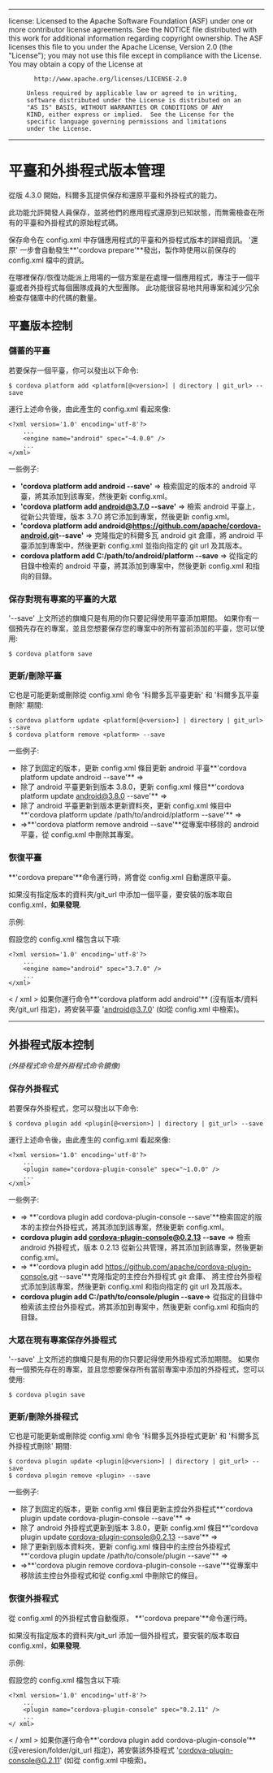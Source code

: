 * * *

license: Licensed to the Apache Software Foundation (ASF) under one or more contributor license agreements. See the NOTICE file distributed with this work for additional information regarding copyright ownership. The ASF licenses this file to you under the Apache License, Version 2.0 (the "License"); you may not use this file except in compliance with the License. You may obtain a copy of the License at

           http://www.apache.org/licenses/LICENSE-2.0
    
         Unless required by applicable law or agreed to in writing,
         software distributed under the License is distributed on an
         "AS IS" BASIS, WITHOUT WARRANTIES OR CONDITIONS OF ANY
         KIND, either express or implied.  See the License for the
         specific language governing permissions and limitations
         under the License.
    

* * *

# 平臺和外掛程式版本管理

從版 4.3.0 開始，科爾多瓦提供保存和還原平臺和外掛程式的能力。

此功能允許開發人員保存，並將他們的應用程式還原到已知狀態，而無需檢查在所有的平臺和外掛程式的原始程式碼。

保存命令在 config.xml 中存儲應用程式的平臺和外掛程式版本的詳細資訊。 '還原' 一步會自動發生**'cordova prepare'**發出，製作時使用以前保存的 config.xml 檔中的資訊。

在哪裡保存/恢復功能派上用場的一個方案是在處理一個應用程式，專注于一個平臺或者外掛程式每個團隊成員的大型團隊。 此功能很容易地共用專案和減少冗余檢查存儲庫中的代碼的數量。

## 平臺版本控制

### 儲蓄的平臺

若要保存一個平臺，你可以發出以下命令:

    $ cordova platform add <platform[@<version>] | directory | git_url> --save
    

運行上述命令後，由此產生的 config.xml 看起來像:

    <?xml version='1.0' encoding='utf-8'?>
        ...
        <engine name="android" spec="~4.0.0" />
        ...
    </xml>
    

一些例子:

  * **'cordova platform add android --save'** => 檢索固定的版本的 android 平臺，將其添加到該專案，然後更新 config.xml。
  * **'cordova platform add android@3.7.0 --save'** => 檢索 android 平臺上，從新公共管理，版本 3.7.0 將它添加到專案，然後更新 config.xml。
  * **'cordova platform add android@https://github.com/apache/cordova-android.git​ --save'** => 克隆指定的科爾多瓦 android git 倉庫，將 android 平臺添加到專案中，然後更新 config.xml 並指向指定的 git url 及其版本。
  * **cordova platform add C:/path/to/android/platform --save** => 從指定的目錄中檢索的 android 平臺，將其添加到專案中，然後更新 config.xml 和指向的目錄。

### 保存對現有專案的平臺的大眾

'--save' 上文所述的旗幟只是有用的你只要記得使用平臺添加期間。 如果你有一個預先存在的專案，並且您想要保存您的專案中的所有當前添加的平臺，您可以使用:

    $ cordova platform save
    

### 更新/刪除平臺

它也是可能更新或刪除從 config.xml 命令 '科爾多瓦平臺更新' 和 '科爾多瓦平臺刪除' 期間:

    $ cordova platform update <platform[@<version>] | directory | git_url> --save
    $ cordova platform remove <platform> --save
    

一些例子:

  * 除了到固定的版本，更新 config.xml 條目更新 android 平臺**'cordova platform update android --save'** =>
  * 除了 android 平臺更新到版本 3.8.0，更新 config.xml 條目**'cordova platform update android@3.8.0 --save'** =>
  * 除了 android 平臺更新到版本更新資料夾，更新 config.xml 條目中**'cordova platform update /path/to/android/platform --save'** =>
  * =>**'cordova platform remove android --save'**從專案中移除的 android 平臺，從 config.xml 中刪除其專案。

### 恢復平臺

**'cordova prepare'**命令運行時，將會從 config.xml 自動還原平臺。

如果沒有指定版本的資料夾/git_url 中添加一個平臺，要安裝的版本取自 config.xml，**如果發現**.

示例:

假設您的 config.xml 檔包含以下項:

    <?xml version='1.0' encoding='utf-8'?>
        ...
        <engine name="android" spec="3.7.0" />
        ...
    </xml>
    

< / xml > 如果你運行命令**'cordova platform add android'** (沒有版本/資料夾/git_url 指定)，將安裝平臺 'android@3.7.0' (如從 config.xml 中檢索)。

* * *

## 外掛程式版本控制

*(外掛程式命令是外掛程式命令鏡像)*

### 保存外掛程式

若要保存外掛程式，您可以發出以下命令:

    $ cordova plugin add <plugin[@<version>] | directory | git_url> --save
    

運行上述命令後，由此產生的 config.xml 看起來像:

    <?xml version='1.0' encoding='utf-8'?>
        ...
        <plugin name="cordova-plugin-console" spec="~1.0.0" />
        ...
    </xml>
    

一些例子:

  * => **'cordova plugin add cordova-plugin-console --save'**檢索固定的版本的主控台外掛程式，將其添加到該專案，然後更新 config.xml。
  * **cordova plugin add cordova-plugin-console@0.2.13 --save** => 檢索 android 外掛程式，版本 0.2.13 從新公共管理，將其添加到該專案，然後更新 config.xml。
  * => **'cordova plugin add https://github.com/apache/cordova-plugin-console.git --save'**克隆指定的主控台外掛程式 git 倉庫、 將主控台外掛程式添加到該專案，然後更新 config.xml 和指向指定的 git url 及其版本。
  * **cordova plugin add C:/path/to/console/plugin --save**=> 從指定的目錄中檢索該主控台外掛程式，將其添加到專案中，然後更新 config.xml 和指向的目錄。

### 大眾在現有專案保存外掛程式

'--save' 上文所述的旗幟只是有用的你只要記得使用外掛程式添加期間。 如果你有一個預先存在的專案，並且您想要保存所有當前專案中添加的外掛程式，您可以使用:

    $ cordova plugin save
    

### 更新/刪除外掛程式

它也是可能更新或刪除從 config.xml 命令 '科爾多瓦外掛程式更新' 和 '科爾多瓦外掛程式刪除' 期間:

    $ cordova plugin update <plugin[@<version>] | directory | git_url> --save
    $ cordova plugin remove <plugin> --save
    

一些例子:

  * 除了到固定的版本，更新 config.xml 條目更新主控台外掛程式**'cordova plugin update cordova-plugin-console --save'** =>
  * 除了 android 外掛程式更新到版本 3.8.0，更新 config.xml 條目**'cordova plugin update cordova-plugin-console@0.2.13 --save'** =>
  * 除了更新到版本資料夾，更新 config.xml 條目中的主控台外掛程式**'cordova plugin update /path/to/console/plugin --save'** =>
  * =>**'cordova plugin remove cordova-plugin-console --save'**從專案中移除該主控台外掛程式和從 config.xml 中刪除它的條目。

### 恢復外掛程式

從 config.xml 的外掛程式會自動復原， **'cordova prepare'**命令運行時。

如果沒有指定版本的資料夾/git_url 添加一個外掛程式，要安裝的版本取自 config.xml，**如果發現**.

示例:

假設您的 config.xml 檔包含以下項:

    <?xml version='1.0' encoding='utf-8'?>
        ...
        <plugin name="cordova-plugin-console" spec="0.2.11" />
        ...
    </ xml>
    

< / xml > 如果你運行命令**'cordova plugin add cordova-plugin-console'** (沒veresion/folder/git_url 指定)，將安裝該外掛程式 'cordova-plugin-console@0.2.11' (如從 config.xml 中檢索)。